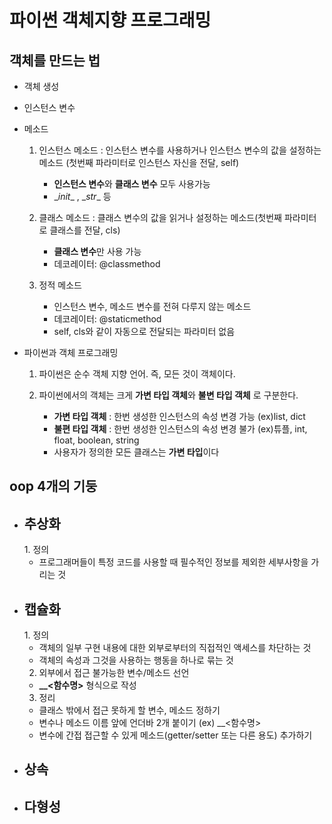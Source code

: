 <h1>파이썬 객체지향 프로그래밍</h1>
<h2>객체를 만드는 법</h2>

 - 객체 생성

 - 인스턴스 변수
    
 - 메소드

    1. 인스턴스 메소드 : 인스턴스 변수를 사용하거나 인스턴스 변수의 값을 설정하는 메소드
    (첫번째 파라미터로 인스턴스 자신을 전달, self)
       - **인스턴스 변수**와 **클래스 변수** 모두 사용가능
       - \__init__ ,  \__str__ 등

    2. 클래스 메소드 : 클래스 변수의 값을 읽거나 설정하는 메소드(첫번째 파라미터로 클래스를 전달, cls)
      
       - **클래스 변수**만 사용 가능 
       - 데코레이터: @classmethod 
    3. 정적 메소드

       - 인스턴스 변수, 메소드 변수를 전혀 다루지 않는 메소드
       - 데코레이터: @staticmethod
       - self, cls와 같이 자동으로 전달되는 파라미터 없음
    

 - 파이썬과 객체 프로그래밍
    1. 파이썬은 순수 객체 지향 언어. 즉, 모든 것이 객체이다.
    2. 파이썬에서의 객체는 크게 **가변 타입 객체**와 **불변 타입 객체** 로 구분한다.
       
       - **가변 타입 객체** : 한번 생성한 인스턴스의 속성 변경 가능 (ex)list, dict
       - **불편 타입 객체** : 한번 생성한 인스턴스의 속성 변경 불가 (ex)튜플, int, float, boolean, string
       - 사용자가 정의한 모든 클래스는 **가변 타입**이다
       



<h2>oop 4개의 기둥</h2>

 - <h2>추상화</h2>
   1. 정의
    
      - 프로그래머들이 특정 코드를 사용할 때 필수적인 정보를 제외한 세부사항을 가리는 것
 - <h2>캡슐화</h2>
   1. 정의

      - 객체의 일부 구현 내용에 대한 외부로부터의 직접적인 액세스를 차단하는 것
      - 객체의 속성과 그것을 사용하는 행동을 하나로 묶는 것

    2. 외부에서 접근 불가능한 변수/메소드 선언

      - **__<함수명>** 형식으로 작성

    
    3. 정리
   
      - 클래스 밖에서 접근 못하게 할 변수, 메소드 정하기
      - 변수나 메소드 이름 앞에 언더바 2개 붙이기 (ex) __<함수명>
      - 변수에 간접 접근할 수 있게 메소드(getter/setter 또는 다른 용도) 추가하기
   
 - <h2>상속</h2>
 - <h2>다형성</h2>